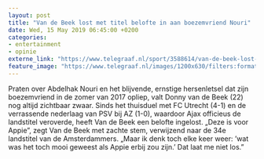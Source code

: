 ```yaml
---
layout: post
title: "Van de Beek lost met titel belofte in aan boezemvriend Nouri"
date: Wed, 15 May 2019 06:45:00 +0200
categories: 
- entertainment 
- opinie 
externe_link: "https://www.telegraaf.nl/sport/3588614/van-de-beek-lost-met-titel-belofte-in-aan-boezemvriend-nouri"
feature_image: "https://www.telegraaf.nl/images/1200x630/filters:format(jpeg):quality(80)/cdn-kiosk-api.telegraaf.nl/bd5ac97c-7695-11e9-9489-02c309bc01c1.jpg"
---
```


<p class="intro">Praten over Abdelhak Nouri en het blijvende, ernstige hersenletsel dat zijn boezemvriend in de zomer van 2017 opliep, valt Donny van de Beek (22) nog altijd zichtbaar zwaar. Sinds het thuisduel met FC Utrecht (4-1) en de verrassende nederlaag van PSV bij AZ (1-0), waardoor Ajax officieus de landstitel veroverde, heeft Van de Beek een belofte ingelost. „Deze is voor Appie”, zegt Van de Beek met zachte stem, verwijzend naar de 34e landstitel van de Amsterdammers. „Maar ik denk toch elke keer weer: ’wat was het toch mooi geweest als Appie erbij zou zijn.’ Dat laat me niet los.”</p>
